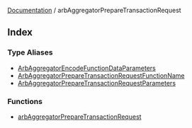 [Documentation](../README.md) / arbAggregatorPrepareTransactionRequest

## Index

### Type Aliases

- [ArbAggregatorEncodeFunctionDataParameters](type-aliases/ArbAggregatorEncodeFunctionDataParameters.md)
- [ArbAggregatorPrepareTransactionRequestFunctionName](type-aliases/ArbAggregatorPrepareTransactionRequestFunctionName.md)
- [ArbAggregatorPrepareTransactionRequestParameters](type-aliases/ArbAggregatorPrepareTransactionRequestParameters.md)

### Functions

- [arbAggregatorPrepareTransactionRequest](functions/arbAggregatorPrepareTransactionRequest.md)
